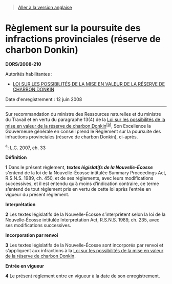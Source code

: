 > [Aller à la version anglaise](/en/Regulations/Statutory%20Orders%20and%20Regulations/2008/210.md)

# Règlement sur la poursuite des infractions provinciales (réserve de charbon Donkin)

**DORS/2008-210**

Autorités habilitantes : 
- [LOI SUR LES POSSIBILITÉS DE LA MISE EN VALEUR DE LA RÉSERVE DE CHARBON DONKIN](/fr/Lois/Lois%20du%20Canada/2007/ch.%2033.md)

Date d'enregistrement : 12 juin 2008

----------

Sur recommandation du ministre des Ressources naturelles et du ministre du Travail et en vertu du paragraphe 13(4) de la [Loi sur les possibilités de la mise en valeur de la réserve de charbon Donkin](/fr/Lois/Lois%20du%20Canada/2007/ch.%2033.md)<sup><a href='#nbp_af'>[a]</a></sup>, Son Excellence la Gouverneure générale en conseil prend le Règlement sur la poursuite des infractions provinciales (réserve de charbon Donkin), ci-après.

<a name='nbp_af'><sup>a</sup></a>: L.C. 2007, ch. 33<br />




**Définition**

**1** Dans le présent règlement, ***textes législatifs de la Nouvelle-Écosse*** s’entend de la loi de la Nouvelle-Écosse intitulée Summary Proceedings Act, R.S.N.S. 1989, ch. 450, et de ses règlements, avec leurs modifications successives, et il est entendu qu’à moins d’indication contraire, ce terme s’entend de tout règlement pris en vertu de cette loi après l’entrée en vigueur du présent règlement.




**Interprétation**

**2** Les textes législatifs de la Nouvelle-Écosse s’interprètent selon la loi de la Nouvelle-Écosse intitulée Interpretation Act, R.S.N.S. 1989, ch. 235, avec ses modifications successives.




**Incorporation par renvoi**

**3** Les textes législatifs de la Nouvelle-Écosse sont incorporés par renvoi et s’appliquent aux infractions à la [Loi sur les possibilités de la mise en valeur de la réserve de charbon Donkin](/fr/Lois/Lois%20du%20Canada/2007/ch.%2033.md).




**Entrée en vigueur**

**4** Le présent règlement entre en vigueur à la date de son enregistrement.


